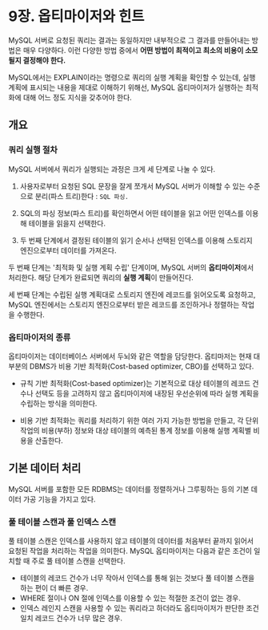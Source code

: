 # 9장. 옵티마이저와 힌트

MySQL 서버로 요청된 쿼리는 결과는 동일하지만 내부적으로 그 결과를 만들어내는 방법은 매우 다양하다. 이런 다양한 방법 중에서 **어떤 방법이 최적이고 최소의 비용이 소모될지 결정해야 한다.**

MySQL에서는 EXPLAIN이라는 명령으로 쿼리의 실행 계획을 확인할 수 있는데, 실행 계획에 표시되는 내용을 제대로 이해하기 위해선, MySQL 옵티마이저가 실행하는 최적화에 대해 어느 정도 지식을 갖추어야 한다.

## 개요

### 쿼리 실행 절차

MySQL 서버에서 쿼리가 실행되는 과정은 크게 세 단계로 나눌 수 있다.

1. 사용자로부터 요청된 SQL 문장을 잘게 쪼개서 MySQL 서버가 이해할 수 있는 수준으로 분리(파스 트리)한다 : `SQL 파싱.`
2. SQL의 파싱 정보(파스 트리)를 확인하면서 어떤 테이블을 읽고 어떤 인덱스를 이용해 테이블을 읽을지 선택한다.

3. 두 번째 단계에서 결정된 테이블의 읽기 순서나 선택된 인덱스를 이용해 스토리지 엔진으로부터 데이터를 가져온다.

두 번째 단계는 '최적화 및 실행 계획 수립' 단계이며, MySQL 서버의 **옵티마이저**에서 처리한다. 해당 단계가 완료되면 쿼리의 **실행 계획**이 만들어진다.

세 번째 단계는 수립된 실행 계획대로 스토리지 엔진에 레코드를 읽어오도록 요청하고, MySQL 엔진에서는 스토리지 엔진으로부터 받은 레코드를 조인하거나 정렬하는 작업을 수행한다.

### 옵티마이저의 종류

옵티마이저는 데이터베이스 서버에서 두뇌와 같은 역할을 담당한다. 옵티마저는 현재 대부분의 DBMS가 비용 기반 최적화(Cost-based optimizer, CBO)를 선택하고 있다.

- 규칙 기반 최적화(Cost-based optimizer)는 기본적으로 대상 테이블의 레코드 건수나 선택도 등을 고려하지 않고 옵티마이저에 내장된 우선순위에 따라 실행 계획을 수립하는 방식을 의미한다.

- 비용 기반 최적화는 쿼리를 처리하기 위한 여러 가지 가능한 방법을 만들고, 각 단위 작업의 비용(부하) 정보와 대상 테이블의 예측된 통계 정보를 이용해 실행 계획별 비용을 산출한다.

## 기본 데이터 처리

MySQL 서버를 포함한 모든 RDBMS는 데이터를 정렬하거나 그루핑하는 등의 기본 데이터 가공 기능을 가지고 있다.

### 풀 테이블 스캔과 풀 인덱스 스캔

풀 테이블 스캔은 인덱스를 사용하지 않고 테이블의 데이터를 처음부터 끝까지 읽어서 요청된 작업을 처리하는 작업을 의미한다. MySQL 옵티마이저는 다음과 같은 조건이 일치할 때 주로 풀 테이블 스캔을 선택한다.

- 테이블의 레코드 건수가 너무 작아서 인덱스를 통해 읽는 것보다 풀 테이블 스캔을 하는 편이 더 빠른 경우.
- WHERE 절이나 ON 절에 인덱스를 이용할 수 있는 적절한 조건이 없는 경우.
- 인덱스 레인지 스캔을 사용할 수 있는 쿼리라고 하더라도 옵티마이저가 판단한 조건 일치 레코드 건수가 너무 많은 경우.
